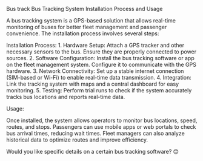 Bus track
Bus Tracking System Installation Process and Usage

A bus tracking system is a GPS-based solution that allows real-time monitoring of buses for better fleet management and passenger convenience. The installation process involves several steps:

Installation Process:
	1.	Hardware Setup: Attach a GPS tracker and other necessary sensors to the bus. Ensure they are properly connected to power sources.
	2.	Software Configuration: Install the bus tracking software or app on the fleet management system. Configure it to communicate with the GPS hardware.
	3.	Network Connectivity: Set up a stable internet connection (SIM-based or Wi-Fi) to enable real-time data transmission.
	4.	Integration: Link the tracking system with maps and a central dashboard for easy monitoring.
	5.	Testing: Perform trial runs to check if the system accurately tracks bus locations and reports real-time data.

Usage:

Once installed, the system allows operators to monitor bus locations, speed, routes, and stops. Passengers can use mobile apps or web portals to check bus arrival times, reducing wait times. Fleet managers can also analyze historical data to optimize routes and improve efficiency.

Would you like specific details on a certain bus tracking software? 😊
